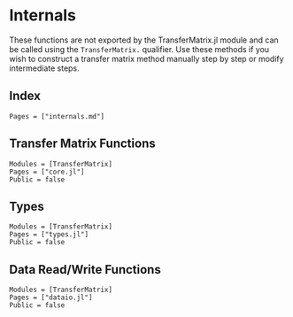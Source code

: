 # Internals

These functions are not exported by the TransferMatrix.jl module
and can be called using the `TransferMatrix.` qualifier. Use
these methods if you wish to construct a transfer matrix method
manually step by step or modify intermediate steps.

## Index

```@index
Pages = ["internals.md"]
```

## Transfer Matrix Functions

```@autodocs
Modules = [TransferMatrix]
Pages = ["core.jl"]
Public = false
```

## Types

```@autodocs
Modules = [TransferMatrix]
Pages = ["types.jl"]
Public = false
```

## Data Read/Write Functions

```@autodocs
Modules = [TransferMatrix]
Pages = ["dataio.jl"]
Public = false
```